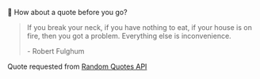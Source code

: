 📣 How about a quote before you go?

> If you break your neck, if you have nothing to eat, if your house is on fire, then you got a problem. Everything else is inconvenience.
>
> <p>- Robert Fulghum</p>

Quote requested from [Random Quotes API](https://github.com/lukePeavey/quotable)
